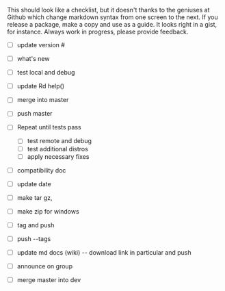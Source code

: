 This should look like a checklist, but it doesn't thanks to the geniuses at Github which change markdown syntax from one screen to the next. If you release a package, make a copy and use as a guide. It looks right in a gist, for instance. Always work in progress, please provide feedback.

- [ ] update version #
- [ ] what's new
- [ ] test local and debug
- [ ] update Rd help()
- [ ] merge into master
- [ ] push master
- [ ] Repeat until tests pass

  - [ ] test remote and debug
  - [ ] test additional distros
  - [ ] apply necessary fixes   

- [ ] compatibility doc
- [ ] update date
- [ ] make tar gz,
- [ ] make zip for windows
- [ ] tag and push
- [ ] push --tags
- [ ] update md docs (wiki) -- download link in particular and push
- [ ] announce on group
- [ ] merge master into dev